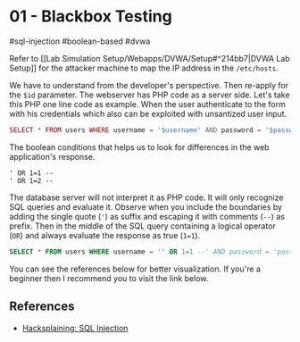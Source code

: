 # 01 - Blackbox Testing

#sql-injection #boolean-based #dvwa

Refer to [[Lab Simulation Setup/Webapps/DVWA/Setup#^214bb7|DVWA Lab Setup]] for the attacker machine to map the IP address in the `/etc/hosts`.

We have to understand from the developer's perspective. Then re-apply for the `$id` parameter. The webserver has PHP code as a server side. Let's take this PHP one line code as example. When the user authenticate to the form with his credentials which also can be exploited with unsantized user input.

```php
SELECT * FROM users WHERE username = '$username' AND password = '$password';
```

The boolean conditions that helps us to look for differences in the web application's response.

```
' OR 1=1 --
' OR 1=2 --
```

The database server will not interpret it as PHP code. It will only recognize SQL queries and evaluate it. Observe when you include the boundaries by adding the single quote (`'`) as suffix and escaping it with comments (`--`) as prefix. Then in the middle of the SQL query containing a logical operator (`OR`) and always evaluate the response as true (`1=1`). 

```sql
SELECT * FROM users WHERE username = '' OR 1=1 --' AND password = 'password123';
```

You can see the references below for better visualization. If you're a beginner then I recommend you to visit the link below.

## References

- [Hacksplaining: SQL Injection](https://www.hacksplaining.com/exercises/sql-injection)